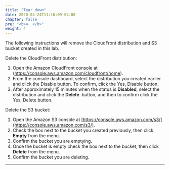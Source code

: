 ```yaml
---
title: "Tear down"
date: 2020-04-24T11:16:09-04:00
chapter: false
pre: "<b>4. </b>"
weight: 4
---
```


The following instructions will remove the CloudFront distribution and S3 bucket created in this lab.

Delete the CloudFront distribution:

1. Open the Amazon CloudFront console at (https://console.aws.amazon.com/cloudfront/home).
2. From the console dashboard, select the distribution you created earlier and click the Disable button.
To confirm, click the Yes, Disable button.
3. After approximately 15 minutes when the status is **Disabled**, select the distribution and click the **Delete**.
button, and then to confirm click the Yes, Delete button.

Delete the S3 bucket:

1. Open the Amazon S3 console at [https://console.aws.amazon.com/s3/](https://console.aws.amazon.com/s3/).
2. Check the box next to the bucket you created previously, then click **Empty** from the menu.
3. Confirm the bucket you are emptying.
4. Once the bucket is empty check the box next to the bucket, then click **Delete** from the menu.
5. Confirm the bucket you are deleting.

***

